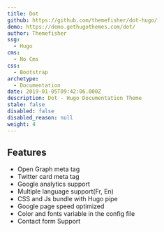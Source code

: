 ```yaml
---
title: Dot
github: https://github.com/themefisher/dot-hugo/
demo: https://demo.gethugothemes.com/dot/
author: Themefisher
ssg:
  - Hugo
cms:
  - No Cms
css:
  - Bootstrap
archetype:
  - Documentation
date: 2019-01-05T09:42:06.000Z
description: Dot - Hugo Documentation Theme
stale: false
disabled: false
disabled_reason: null
weight: 4
---
```


## Features
* Open Graph meta tag
* Twitter card meta tag
* Google analytics  support
* Multiple language support(Fr, En) 
* CSS and Js bundle with Hugo pipe
* Google page speed optimized
* Color and fonts variable in the config file
* Contact form Support